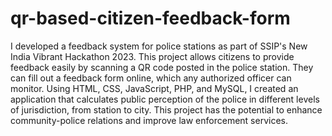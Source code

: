 # qr-based-citizen-feedback-form
I developed a feedback system for police stations as part of SSIP's New India Vibrant Hackathon 2023. This project allows citizens to provide feedback easily by scanning a QR code posted in the police station. They can fill out a feedback form online, which any authorized officer can monitor. Using HTML, CSS, JavaScript, PHP, and MySQL, I created an application that calculates public perception of the police in different levels of jurisdiction, from station to city. This project has the potential to enhance community-police relations and improve law enforcement services.
